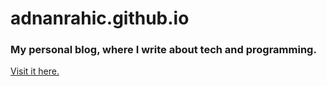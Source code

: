 # adnanrahic.github.io

### My personal blog, where I write about tech and programming.
[Visit it here.](https://adnanrahic.herokuapp.com/)
